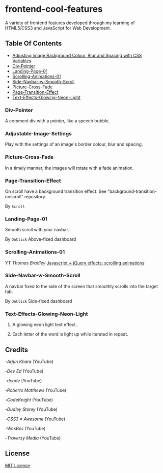# frontend-cool-features

A variety of frontend features developed through my learning of HTML5/CSS3 and JavaScript for Web Development.

## Table Of Contents

* [Adjusting Image Background Colour, Blur and Spacing with CSS Variables](#Adjustable-Image-Settings)
* [Div-Pointer](#Div-Pointer)
* [Landing-Page-01](#Landing-Page-01)
* [Scrolling-Animations-01](#Scrolling-Animations-01)
* [Side-Navbar-w-Smooth-Scroll](#Side-Navbar-w-Smooth-Scroll)
* [Picture-Cross-Fade](#Picture-Cross-Fade)
* [Page-Transition-Effect](#Page-Transition-Effect)
* [Text-Effects-Glowing-Neon-Light](#Text-Effects-Glowing-Neon-Light)

### Div-Pointer

A comment div with a pointer, like a speech bubble.

### Adjustable-Image-Settings

Play with the settings of an image's border colour, blur and spacing.

### Picture-Cross-Fade

In a timely manner, the images will rotate with a fade animation.

### Page-Transition-Effect

On scroll have a background transition effect. See "background-transition-onscroll" repository.

By `Scroll`

### Landing-Page-01

Smooth scroll with your navbar.

By `OnClick` Above-fixed dashboard

### Scrolling-Animations-01

YT _Thomas Bradley_ [Javascript + jQuery effects: scrolling animations](https://youtu.be/nhHqiGCG10E)

### Side-Navbar-w-Smooth-Scroll

A navbar fixed to the side of the screen that smoothly scrolls into the target tab.

By `OnClick` Side-fixed dashboard

### Text-Effects-Glowing-Neon-Light

1) A glowing neon light text effect.

2) Each letter of the word is light up while iterated in repeat.

## Credits

-_Arjun Khara_ (YouTube)

-_Dev Ed_ (YouTube)

-_dcode_ (YouTube)

-_Roberto Matthews_ (YouTube)

-_CodeKnight_ (YouTube)

-_Dudley Storey_ (YouTube)

-_CSS3 = Awesome_ (YouTube)

-_WesBos_ (YouTube)

-_Traversy Media_ (YouTube)

## License

[MIT License](https://github.com/UnorthodoxThing/frontend-cool-features/blob/master/License)
